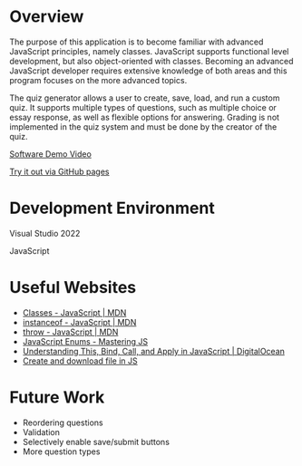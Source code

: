 # Overview

The purpose of this application is to become familiar with advanced JavaScript principles, namely classes. JavaScript supports functional level development, but also object-oriented with classes. Becoming an advanced JavaScript developer requires extensive knowledge of both areas and this program focuses on the more advanced topics.

The quiz generator allows a user to create, save, load, and run a custom quiz. It supports multiple types of questions, such as multiple choice or essay response, as well as flexible options for answering. Grading is not implemented in the quiz system and must be done by the creator of the quiz.

[Software Demo Video](https://youtu.be/en7JQjdCVFs)

[Try it out via GitHub pages](https://katofett.github.io/quiz-generator/quiz-generator.html)

# Development Environment

Visual Studio 2022

JavaScript

# Useful Websites

- [Classes - JavaScript | MDN](https://developer.mozilla.org/en-US/docs/Web/JavaScript/Reference/Classes)
- [instanceof - JavaScript | MDN](https://developer.mozilla.org/en-US/docs/Web/JavaScript/Reference/Operators/instanceof)
- [throw - JavaScript | MDN](https://developer.mozilla.org/en-US/docs/Web/JavaScript/Reference/Statements/throw)
- [JavaScript Enums - Mastering JS](https://masteringjs.io/tutorials/fundamentals/enum)
- [Understanding This, Bind, Call, and Apply in JavaScript | DigitalOcean](https://www.digitalocean.com/community/conceptual-articles/understanding-this-bind-call-and-apply-in-javascript)
- [Create and download file in JS](https://stackoverflow.com/questions/3665115/how-to-create-a-file-in-memory-for-user-to-download-but-not-through-server)

# Future Work

- Reordering questions
- Validation
- Selectively enable save/submit buttons
- More question types
